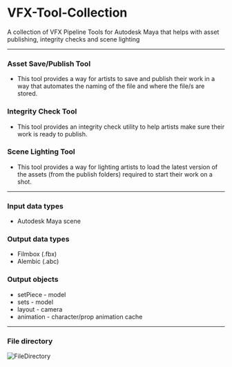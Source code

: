 # VFX-Tool-Collection
A collection of VFX Pipeline Tools for Autodesk Maya that helps with asset publishing,  integrity checks and scene lighting

---
### Asset Save/Publish Tool
- This tool provides a way for artists to save and publish their work in a way that
automates the naming of the file and where the file/s are stored.

### Integrity Check Tool
- This tool provides an integrity check utility to help artists make sure their work is
ready to publish.

### Scene Lighting Tool
- This tool provides a way for lighting artists to load the latest version of the assets
(from the publish folders) required to start their work on a shot.

---
### Input data types
- Autodesk Maya scene

### Output data types
- Filmbox (.fbx)
- Alembic (.abc)

### Output objects
- setPiece - model
- sets - model
- layout - camera
- animation - character/prop animation cache
  
---
### File directory
![FileDirectory](https://github.com/Wenorter/VFX-Tool-Collection/assets/44455243/cb468112-f585-451e-83c4-d0b568ae5058)


